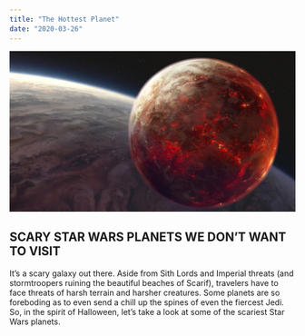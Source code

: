 ```yaml
---
title: "The Hottest Planet"
date: "2020-03-26"
---
```


![Mustafar](./mustafar-tall.jpg)

## SCARY STAR WARS PLANETS WE DON’T WANT TO VISIT

It’s a scary galaxy out there. Aside from Sith Lords and Imperial threats (and stormtroopers ruining the beautiful beaches of Scarif), travelers have to face threats of harsh terrain and harsher creatures. Some planets are so foreboding as to even send a chill up the spines of even the fiercest Jedi. So, in the spirit of Halloween, let’s take a look at some of the scariest Star Wars planets.

